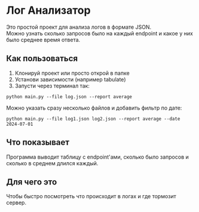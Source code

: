 # Лог Анализатор

Это простой проект для анализа логов в формате JSON.  
Можно узнать сколько запросов было на каждый endpoint и какое у них было среднее время ответа.

## Как пользоваться

1. Клонируй проект или просто открой в папке
2. Установи зависимости (например tabulate)
3. Запусти через терминал так:

```
python main.py --file log.json --report average
```

Можно указать сразу несколько файлов и добавить фильтр по дате:

```
python main.py --file log1.json log2.json --report average --date 2024-07-01
```

## Что показывает

Программа выводит таблицу с endpoint'ами, сколько было запросов и сколько в среднем длился каждый.


## Для чего это

Чтобы быстро посмотреть что происходит в логах и где тормозит сервер.
